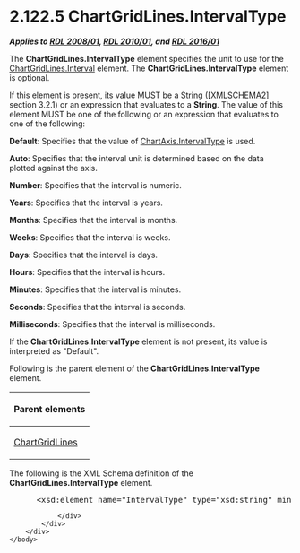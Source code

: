 <html dir="LTR" xmlns:mshelp="http://msdn.microsoft.com/mshelp" xmlns:ddue="http://ddue.schemas.microsoft.com/authoring/2003/5" xmlns:xlink="http://www.w3.org/1999/xlink" xmlns:tool="http://www.microsoft.com/tooltip">
    <head>
        <meta http-equiv="Content-Type" content="text/html; CHARSET=utf-8"></meta>
        <meta name="save" content="history"></meta>
        <title>2.122.5 ChartGridLines.IntervalType</title>
        <xml>
            <mshelp:toctitle title="2.122.5 ChartGridLines.IntervalType"></mshelp:toctitle>
            <mshelp:rltitle title="[MS-RDL]: ChartGridLines.IntervalType"></mshelp:rltitle>
            <mshelp:keyword index="A" term="0a103290-6a3a-4304-ac9d-8bfcd001a210"></mshelp:keyword>
            <mshelp:attr name="DCSext.ContentType" value="open specification"></mshelp:attr>
            <mshelp:attr name="AssetID" value="0a103290-6a3a-4304-ac9d-8bfcd001a210"></mshelp:attr>
            <mshelp:attr name="TopicType" value="kbRef"></mshelp:attr>
            <mshelp:attr name="DCSext.Title" value="[MS-RDL]: ChartGridLines.IntervalType" />
        </xml>
    </head>
    <body>
        <div id="header">
            <h1 class="heading">2.122.5 ChartGridLines.IntervalType</h1>
        </div>
        <div id="mainSection">
            <div id="mainBody">
                <div id="allHistory" class="saveHistory"></div>
                <div id="sectionSection0" class="section" name="collapseableSection">
                    

<p><b><i>Applies to </i></b><a href="1e855f94-4617-47e4-b89e-0856c6cb420f.md"><b><i>RDL 2008/01</i></b></a><b><i>,
</i></b><a href="3428e690-a348-4ec7-8a6a-8efb42d2cdee.md"><b><i>RDL 2010/01</i></b></a><b><i>,
and </i></b><a href="52ce3983-2bfc-4e72-9359-42aaf5fe4509.md"><b><i>RDL 2016/01</i></b></a></p>

<p>The <b>ChartGridLines.IntervalType</b> element specifies the
unit to use for the <a href="a443a9d4-35f0-43b1-a950-9c69f3c8b014.md">ChartGridLines.Interval</a>
element. The <b>ChartGridLines.IntervalType</b> element is optional. </p>

<p>If this element is present, its value MUST be a <a href="1ed81ef3-a683-45e3-aaad-bd2bbe71bc3d.md">String</a> (<a href="https://go.microsoft.com/fwlink/?LinkId=90610">[XMLSCHEMA2]</a> section
3.2.1) or an expression that evaluates to a <b>String</b>. The value of this
element MUST be one of the following or an expression that evaluates to one of
the following:</p>

<p><b>Default</b>: Specifies that the value of <a href="e275e073-3343-4909-9c2c-7126079be718.md">ChartAxis.IntervalType</a> is
used.</p>

<p><b>Auto</b>: Specifies that the interval unit is
determined based on the data plotted against the axis.</p>

<p><b>Number</b>: Specifies that the interval is
numeric.</p>

<p><b>Years</b>: Specifies that the interval is years.</p>

<p><b>Months</b>: Specifies that the interval is months.</p>

<p><b>Weeks</b>: Specifies that the interval is weeks.</p>

<p><b>Days</b>: Specifies that the interval is days.</p>

<p><b>Hours</b>: Specifies that the interval is hours.</p>

<p><b>Minutes</b>: Specifies that the interval is
minutes.</p>

<p><b>Seconds</b>: Specifies that the interval is
seconds.</p>

<p><b>Milliseconds</b>: Specifies that the interval is
milliseconds.</p>

<p>If the <b>ChartGridLines.IntervalType</b> element is not
present, its value is interpreted as &quot;Default&quot;.</p>

<p>Following is the parent element of the <b>ChartGridLines.IntervalType</b>
element.</p>

<table>
 <thead>
  <tr>
   <th>
   <p>Parent elements </p>
   </th>
  </tr>
 </thead>
 <tr>
  <td>
  <p><a href="74c00dc9-5fa1-49e1-85e7-d294f7c9616e.md">ChartGridLines</a></p>
  </td>
 </tr>
</table>

<p>The following is the XML Schema definition of the <b>ChartGridLines.IntervalType</b>
element.</p>

<dl>
<dd>
<div><pre> &lt;xsd:element name=&quot;IntervalType&quot; type=&quot;xsd:string&quot; minOccurs=&quot;0&quot; /&gt;
</pre></div>
</dd></dl>


                </div>
            </div>
        </div>
    </body>
</html>